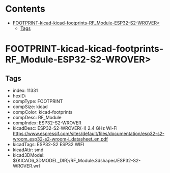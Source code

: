 



Contents
========

* [FOOTPRINT-kicad-kicad-footprints-RF_Module-ESP32-S2-WROVER>](#footprint-kicad-kicad-footprints-rf_module-esp32-s2-wrover)
	* [Tags](#tags)

# FOOTPRINT-kicad-kicad-footprints-RF_Module-ESP32-S2-WROVER>

## Tags

- index: 11331
- hexID: 
- oompType: FOOTPRINT
- oompSize: kicad
- oompColor: kicad-footprints
- oompDesc: RF_Module
- oompIndex: ESP32-S2-WROVER
- kicadDesc: ESP32-S2-WROVER(-I) 2.4 GHz Wi-Fi https://www.espressif.com/sites/default/files/documentation/esp32-s2-wroom_esp32-s2-wroom-i_datasheet_en.pdf
- kicadTags: ESP32-S2  ESP32  WIFI
- kicadAttr: smd
- kicad3DModel: ${KICAD6_3DMODEL_DIR}/RF_Module.3dshapes/ESP32-S2-WROVER.wrl
